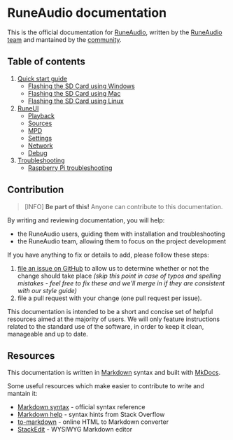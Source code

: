 # RuneAudio documentation

This is the official documentation for [RuneAudio](http://www.runeaudio.com/ "RuneAudio"), written by the [RuneAudio team](http://www.runeaudio.com/team/ "RuneAudio team") and mantained by the [community](http://www.runeaudio.com/forum/ "RuneAudio forum").

## Table of contents

1. [Quick start guide](quick-start/quick-start-guide.md)
    - [Flashing the SD Card using Windows](quick-start/sd-card-setup-windows.md)
    - [Flashing the SD Card using Mac](quick-start/sd-card-setup-mac.md)
    - [Flashing the SD Card using Linux](quick-start/sd-card-setup-linux.md)
2. [RuneUI](runeui/runeui.md)
    - [Playback](runeui/playback.md)
    - [Sources](runeui/sources.md)
    - [MPD](runeui/mpd.md)
    - [Settings](runeui/settings.md)
    - [Network](runeui/network.md)
    - [Debug](runeui/debug.md)
3. [Troubleshooting](troubleshooting/common-troubleshooting.md)
    - [Raspberry Pi troubleshooting](troubleshooting/rpi-troubleshooting.md)

## Contribution

> [INFO] **Be part of this!** Anyone can contribute to this documentation.

By writing and reviewing documentation, you will help:

- the RuneAudio users, guiding them with installation and troubleshooting
- the RuneAudio team, allowing them to focus on the project development

If you have anything to fix or details to add, please follow these steps:

1. [file an issue on GitHub](https://github.com/RuneAudio/Docs/issues) to allow us to determine whether or not the change should take place  *(skip this point in case of typos and spelling mistakes - feel free to fix these and we'll merge in if they are consistent with our style guide)*
2. file a pull request with your change (one pull request per issue).

This documentation is intended to be a short and concise set of helpful resources aimed at the majority of users. We will only feature instructions related to the standard use of the software, in order to keep it clean, manageable and up to date.

## Resources

This documentation is written in [Markdown](http://en.wikipedia.org/wiki/Markdown) syntax and built with [MkDocs](http://www.mkdocs.org/).

Some useful resources which make easier to contribute to write and mantain it:

- [Markdown syntax](http://daringfireball.net/projects/markdown/syntax) - official syntax reference
- [Markdown help](http://stackoverflow.com/editing-help) - syntax hints from Stack Overflow
- [to-markdown](http://domchristie.github.io/to-markdown/) - online HTML to Markdown converter
- [StackEdit](https://stackedit.io/editor) - WYSIWYG Markdown editor